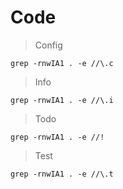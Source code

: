 # Code
>Config
```
grep -rnwIA1 . -e //\.c
```
>Info
```
grep -rnwIA1 . -e //\.i
```
>Todo
```
grep -rnwIA1 . -e //!
```
>Test
```
grep -rnwIA1 . -e //\.t
```
